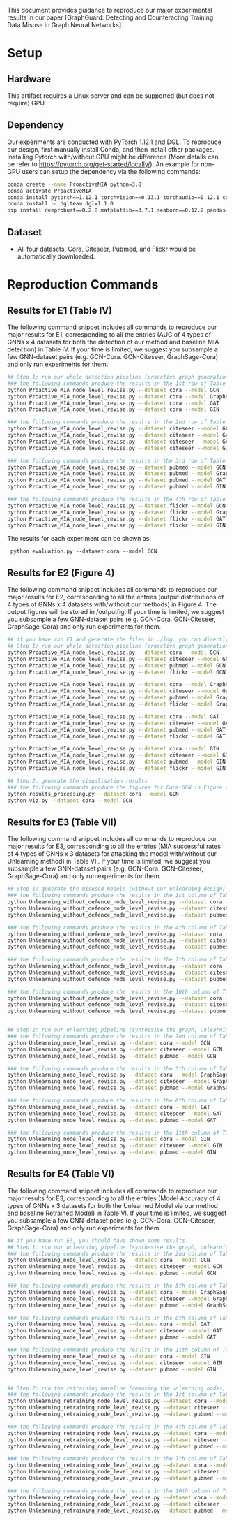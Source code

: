 This document provides guidance to reproduce our major experimental results in our paper [GraphGuard: Detecting and Counteracting Training Data Misuse in Graph Neural Networks].

# Setup

## Hardware

This artifact requires a Linux server and can be supported (but does not require) GPU. 

## Dependency

Our experiments are conducted with PyTorch 1.12.1 and DGL. To reproduce our design, first manually install Conda, and then install other packages. 
Installing Pytorch with/without GPU might be difference (More details can be refer to https://pytorch.org/get-started/locally/).
An example for non-GPU users can setup the dependency via the following commands:

```bash
conda create --name ProactiveMIA python=3.8
conda activate ProactiveMIA
conda install pytorch==1.12.1 torchvision==0.13.1 torchaudio==0.12.1 cpuonly -c pytorch
conda install -c dglteam dgl=1.1.0
pip install deeprobust==0.2.8 matplotlib==3.7.1 seaborn==0.12.2 pandas==2.0.1
```
## Dataset

- All four datasets, Cora, Citeseer, Pubmed, and Flickr would be automatically downloaded. 


# Reproduction Commands


## Results for E1 (Table IV)

The following command snippet includes all commands to reproduce our major results for E1, corresponding to all the entries (AUC of 4 types of GNNs x 4 datasets for both the detection of our method and baseline MIA detection) in Table IV. If your time is limited, we suggest you subsample a few GNN-dataset pairs (e.g. GCN-Cora. GCN-Citeseer, GraphSage-Cora) and only run experiments for them.
```bash
## Step 1: run our whole detection pipeline (proactive graph generation, benign/data-misused GNN training, detecting)
### the following commands produce the results in the 1st row of Table IV. 
python Proactive_MIA_node_level_revise.py --dataset cora --model GCN
python Proactive_MIA_node_level_revise.py --dataset cora --model GraphSage
python Proactive_MIA_node_level_revise.py --dataset cora --model GAT
python Proactive_MIA_node_level_revise.py --dataset cora --model GIN

### the following commands produce the results in the 2nd row of Table IV. 
python Proactive_MIA_node_level_revise.py --dataset citeseer --model GCN
python Proactive_MIA_node_level_revise.py --dataset citeseer --model GraphSage
python Proactive_MIA_node_level_revise.py --dataset citeseer --model GAT
python Proactive_MIA_node_level_revise.py --dataset citeseer --model GIN

### the following commands produce the results in the 3rd row of Table IV. 
python Proactive_MIA_node_level_revise.py --dataset pubmed --model GCN
python Proactive_MIA_node_level_revise.py --dataset pubmed --model GraphSage
python Proactive_MIA_node_level_revise.py --dataset pubmed --model GAT
python Proactive_MIA_node_level_revise.py --dataset pubmed --model GIN

### the following commands produce the results in the 4th row of Table IV. 
python Proactive_MIA_node_level_revise.py --dataset flickr --model GCN
python Proactive_MIA_node_level_revise.py --dataset flickr --model GraphSage
python Proactive_MIA_node_level_revise.py --dataset flickr --model GAT
python Proactive_MIA_node_level_revise.py --dataset flickr --model GIN
```

The results for each experiment can be shown as: 

`` python evaluation.py --dataset cora --model GCN``

## Results for E2 (Figure 4)

The following command snippet includes all commands to reproduce our major results for E2, corresponding to all the entries (output distributions of 4 types of GNNs x 4 datasets with/without our methods) in Figure 4. The output figures will be stored in /outputfig. If your time is limited, we suggest you subsample a few GNN-dataset pairs (e.g. GCN-Cora. GCN-Citeseer, GraphSage-Cora) and only run experiments for them.
```bash
## if you have run E1 and generate the files in ./log, you can directly skip to Step 2
## Step 1: run our whole detection pipeline (proactive graph generation, benign/data-misused GNN training, detecting)
python Proactive_MIA_node_level_revise.py --dataset cora --model GCN
python Proactive_MIA_node_level_revise.py --dataset citeseer --model GCN
python Proactive_MIA_node_level_revise.py --dataset pubmed --model GCN
python Proactive_MIA_node_level_revise.py --dataset flickr --model GCN

python Proactive_MIA_node_level_revise.py --dataset cora --model GraphSage
python Proactive_MIA_node_level_revise.py --dataset citeseer --model GraphSage
python Proactive_MIA_node_level_revise.py --dataset pubmed --model GraphSage 
python Proactive_MIA_node_level_revise.py --dataset flickr --model GraphSage

python Proactive_MIA_node_level_revise.py --dataset cora --model GAT
python Proactive_MIA_node_level_revise.py --dataset citeseer --model GAT
python Proactive_MIA_node_level_revise.py --dataset pubmed --model GAT
python Proactive_MIA_node_level_revise.py --dataset flickr --model GAT

python Proactive_MIA_node_level_revise.py --dataset cora --model GIN
python Proactive_MIA_node_level_revise.py --dataset citeseer --model GIN
python Proactive_MIA_node_level_revise.py --dataset pubmed --model GIN
python Proactive_MIA_node_level_revise.py --dataset flickr --model GIN

## Step 2: generate the visualisation results
### the following commands produce the figures for Cora-GCN in Figure 4
python results_processing.py --dataset cora --model GCN
python viz.py --dataset cora --model GCN

```

## Results for E3 (Table VII)

The following command snippet includes all commands to reproduce our major results for E3, corresponding to all the entries (MIA successful rates of 4 types of GNNs x 3 datasets for attacking the model with/without our Unlearning method) in Table VII. If your time is limited, we suggest you subsample a few GNN-dataset pairs (e.g. GCN-Cora. GCN-Citeseer, GraphSage-Cora) and only run experiments for them.

```bash
## Step 1: generate the misused models (without our unlearning design) and evaluate their privacy risk
### the following commands produce the results in the 1st column of Table VII.
python Unlearning_without_defence_node_level_revise.py --dataset cora --model GCN
python Unlearning_without_defence_node_level_revise.py --dataset citeseer --model GCN
python Unlearning_without_defence_node_level_revise.py --dataset pubmed --model GCN

### the following commands produce the results in the 4th column of Table VII.
python Unlearning_without_defence_node_level_revise.py --dataset cora --model GraphSage
python Unlearning_without_defence_node_level_revise.py --dataset citeseer --model GraphSage
python Unlearning_without_defence_node_level_revise.py --dataset pubmed --model GraphSage

### the following commands produce the results in the 7th column of Table VII.
python Unlearning_without_defence_node_level_revise.py --dataset cora --model GAT
python Unlearning_without_defence_node_level_revise.py --dataset citeseer --model GAT
python Unlearning_without_defence_node_level_revise.py --dataset pubmed --model GAT

### the following commands produce the results in the 10th column of Table VII.
python Unlearning_without_defence_node_level_revise.py --dataset cora --model GIN
python Unlearning_without_defence_node_level_revise.py --dataset citeseer --model GIN
python Unlearning_without_defence_node_level_revise.py --dataset pubmed --model GIN


## Step 2: run our unlearning pipeline (synthesise the graph, unlearning via fine-tuning, performing MIAs to evaluate unlearning)
### the following commands produce the results in the 2nd column of Table VI (results for E4), and the 2nd column of Table VII.
python Unlearning_node_level_revise.py --dataset cora --model GCN
python Unlearning_node_level_revise.py --dataset citeseer --model GCN
python Unlearning_node_level_revise.py --dataset pubmed --model GCN

### the following commands produce the results in the 5th column of Table VI (results for E4), and the 5th column of Table VII.
python Unlearning_node_level_revise.py --dataset cora --model GraphSage
python Unlearning_node_level_revise.py --dataset citeseer --model GraphSage
python Unlearning_node_level_revise.py --dataset pubmed --model GraphSage

### the following commands produce the results in the 8th column of Table VI (results for E4), and the 8th column of Table VII.
python Unlearning_node_level_revise.py --dataset cora --model GAT
python Unlearning_node_level_revise.py --dataset citeseer --model GAT
python Unlearning_node_level_revise.py --dataset pubmed --model GAT

### the following commands produce the results in the 11th column of Table VI (results for E4), and the 11th column of Table VII.
python Unlearning_node_level_revise.py --dataset cora --model GIN
python Unlearning_node_level_revise.py --dataset citeseer --model GIN
python Unlearning_node_level_revise.py --dataset pubmed --model GIN

```

## Results for E4 (Table VI)

The following command snippet includes all commands to reproduce our major results for E3, corresponding to all the entries (Model Accuracy of 4 types of GNNs x 3 datasets for both the Unlearned Model via our method and baseline Retrained Model) in Table VI. If your time is limited, we suggest you subsample a few GNN-dataset pairs (e.g. GCN-Cora. GCN-Citeseer, GraphSage-Cora) and only run experiments for them.

```bash
## if you have run E3, you should have shown some results. 
## Step 1: run our unlearning pipeline (synthesise the graph, unlearning via fine-tuning, performing MIAs to evaluate unlearning)
### the following commands produce the results in the 2nd column of Table VI, and the 2nd column of Table VII (results for E3).
python Unlearning_node_level_revise.py --dataset cora --model GCN
python Unlearning_node_level_revise.py --dataset citeseer --model GCN
python Unlearning_node_level_revise.py --dataset pubmed --model GCN

### the following commands produce the results in the 5th column of Table VI, and the 5th column of Table VII (results for E3).
python Unlearning_node_level_revise.py --dataset cora --model GraphSage
python Unlearning_node_level_revise.py --dataset citeseer --model GraphSage
python Unlearning_node_level_revise.py --dataset pubmed --model GraphSage

### the following commands produce the results in the 8th column of Table VI, and the 8th column of Table VII (results for E3).
python Unlearning_node_level_revise.py --dataset cora --model GAT
python Unlearning_node_level_revise.py --dataset citeseer --model GAT
python Unlearning_node_level_revise.py --dataset pubmed --model GAT

### the following commands produce the results in the 11th column of Table VI, and the 11th column of Table VII (results for E3).
python Unlearning_node_level_revise.py --dataset cora --model GIN
python Unlearning_node_level_revise.py --dataset citeseer --model GIN
python Unlearning_node_level_revise.py --dataset pubmed --model GIN


## Step 2: run the retraining baseline (removing the unlearning nodes, retraining)
### the following commands produce the results in the 1st column of Table VI.
python Unlearning_retraining_node_level_revise.py --dataset cora --model GCN
python Unlearning_retraining_node_level_revise.py --dataset citeseer --model GCN
python Unlearning_retraining_node_level_revise.py --dataset pubmed --model GCN

### the following commands produce the results in the 4th column of Table VI.
python Unlearning_retraining_node_level_revise.py --dataset cora --model GraphSage
python Unlearning_retraining_node_level_revise.py --dataset citeseer --model GraphSage
python Unlearning_retraining_node_level_revise.py --dataset pubmed --model GraphSage

### the following commands produce the results in the 7th column of Table VI.
python Unlearning_retraining_node_level_revise.py --dataset cora --model GAT
python Unlearning_retraining_node_level_revise.py --dataset citeseer --model GAT
python Unlearning_retraining_node_level_revise.py --dataset pubmed --model GAT

### the following commands produce the results in the 10th column of Table VI.
python Unlearning_retraining_node_level_revise.py --dataset cora --model GIN
python Unlearning_retraining_node_level_revise.py --dataset citeseer --model GIN
python Unlearning_retraining_node_level_revise.py --dataset pubmed --model GIN

```
